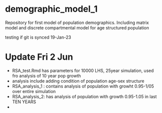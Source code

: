 # demographic_model_1
Repository for first model of population demographics. Including matrix model and discrete compartmental model for age structured population

testing if git is synced 19-Jan-23


# Update Fri 2 Jun

- RSA_test.Rmd has parameters for 10000 LHS, 25year simulation, used fro analysis of 10 year pop growth
- analysis include adding condition of population age-sex structure
- RSA_analysis_1 : contains analysis of population with growht 0.95-1/05 over entire simulation
- RSA_analysis_2: has analysis of population with growth 0.95-1.05 in last TEN YEARS
- 